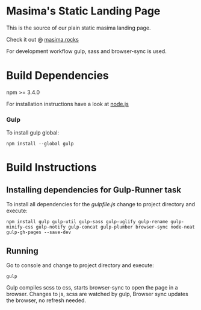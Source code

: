 # Masima's Static Landing Page
This is the source of our plain static masima landing page.

Check it out @ [masima.rocks](http://masima.rocks)

For development workflow gulp, sass and browser-sync is used.

# Build Dependencies

npm >= 3.4.0

For installation instructions have a look at [node.js](https://nodejs.org/en/download/)

### Gulp

To install gulp global: 
```
npm install --global gulp
```

# Build Instructions

## Installing dependencies for Gulp-Runner task

To install all dependencies for the *gulpfile.js* change to project directory and execute:
```
npm install gulp gulp-util gulp-sass gulp-uglify gulp-rename gulp-minify-css gulp-notify gulp-concat gulp-plumber browser-sync node-neat gulp-gh-pages --save-dev
```

## Running
Go to console and change to project directory and execute:
```
gulp
```
Gulp compiles scss to css, starts browser-sync to open the page in a browser. Changes to js, scss are watched by gulp, Browser sync updates the browser, no refresh needed. 
